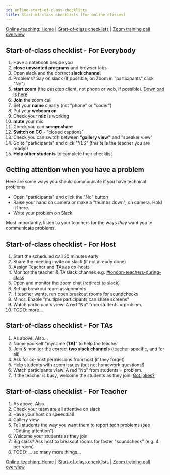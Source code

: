 ```yaml
---
id: online-start-of-class-checklists
title: Start-of-class checklists (for online classes)
---
```


[Online-teaching: Home](online-teaching.md)
| [Start-of-class checklists](online-start-of-class-checklists.md)
| [Zoom training call overview](zoom-training-call-overview)


## Start-of-class checklist - For Everybody
1. Have a notebook beside you
1. **close unwanted programs** and browser tabs
1. Open slack and the correct **slack channel**
1. Problems?  Say on slack (If possible, on Zoom in "participants" click "No")
1. **start zoom** (the desktop client, not phone or web, if possible).  [Download is here](https://zoom.us/download)
1. **Join** the zoom call
1. Set your **name** clearly (not "phone" or "coder")
1. Put your **webcam on**
1. Check your **mic** is working
1. **mute** your mic
1. Check you can **screenshare**
1. **Switch on CC** - "closed captions"
1. Check you can switch between **"gallery view"** and "speaker view"
1. Go to "participants" and click "YES" (this tells the teacher you are ready!)
1. **Help other students** to complete their checklist

## Getting attention when you have a problem

Here are some ways you should communicate if you have technical problems
 * Open "participants" and click the "No" button
 * Raise your hand on camera or make a "thumbs down", on camera.  Hold it there.
 * Write your problem on Slack

Most importantly, listen to your teachers for the ways *they* want you to communicate problems.

## Start-of-class checklist - For Host
1. Start the scheduled call 30 minutes early
1. Share the meeting invite on slack (if not already done)
1. Assign Teacher and TAs as co-hosts
1. Monitor the teacher & TA slack channel: e.g. [#london-teachers-during-class](https://app.slack.com/client/T2H71EFLK/C0109KRLYTS/thread/C010D1C41K2-1584699383.012200)
1. Open and monitor the zoom chat (redirect to slack)
1. Set up breakout room assignments
1. If teacher wants, run open breakout rooms for soundchecks
1. Minor: Enable "multiple participants can share screens"
1. Watch participants view: A red "No" from students = problem.
1. TODO: more...


## Start-of-class checklist - For TAs
1. As above.  Also...
1. Name yourself "myname **(TA)**" to help the teacher
1. Join & monitor the correct **two slack channels** (teacher-specific, and for all)
1. Ask for co-host permissions from host (if they forget)
1. Help students with zoom issues (but not homework questions!)
1. Watch participants view: A red "No" from students = problem.
1. If the teacher is busy, welcome the students as they join! [Got jokes?](https://dadjokegenerator.com/)

## Start-of-class checklist - For Teacher
1. As above.  Also...
1. Check your team are all attentive on slack
1. Have your host on speeddial!
1. Gallery view
1. Tell students the way you want them to report tech problems (see "Getting attention")
1. Welcome your students as they join
1. Big class?  Ask host to breakout rooms for faster "soundcheck" (e.g. 4 per room)
1. TODO: ... so many more things...

[Online-teaching: Home](online-teaching.md)
| [Start-of-class checklists](online-start-of-class-checklists.md)
| [Zoom training call overview](zoom-training-call-overview)
